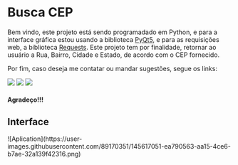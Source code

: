 <h1>Busca CEP</h1>

Bem vindo, este projeto está sendo programadado em Python,
e para a interface gráfica estou usando a biblioteca [PyQt5](https://doc.qt.io/qtforpython/), e para as requisições web, a biblioteca
[Requests](https://docs.python-requests.org/en/latest/). Este projeto tem por finalidade, retornar ao usuário a Rua, Bairro, Cidade e Estado, 
de acordo com o CEP fornecido.

Por fim, caso deseja me contatar ou mandar sugestões, segue os links:

<div> 
  <a href="mailto:jeanestudos.je@gmail.com" target="_blank"><img src="https://img.shields.io/badge/Gmail-D14836?style=for-the-badge&logo=gmail&logoColor=white" target="_blank"></a>
  <a href="https://www.linkedin.com/in/jeangoncalves2021/" target="_blank"><img src="https://img.shields.io/badge/-LinkedIn-%230077B5?style=for-the-badge&logo=linkedin&logoColor=white" target="_blank"></a> 
  <a href="https://www.instagram.com/jean.pontes__/" target="_blank"><img src="https://img.shields.io/badge/-Instagram-%23E4405F?style=for-the-badge&logo=instagram&logoColor=white" target="_blank"></a>
</div>

<h4>Agradeço!!!</h4>

<h2>Interface</h2>
![Aplication](https://user-images.githubusercontent.com/89170351/145617051-ea790563-aa15-4ce6-b7ae-32a139f42316.png)

